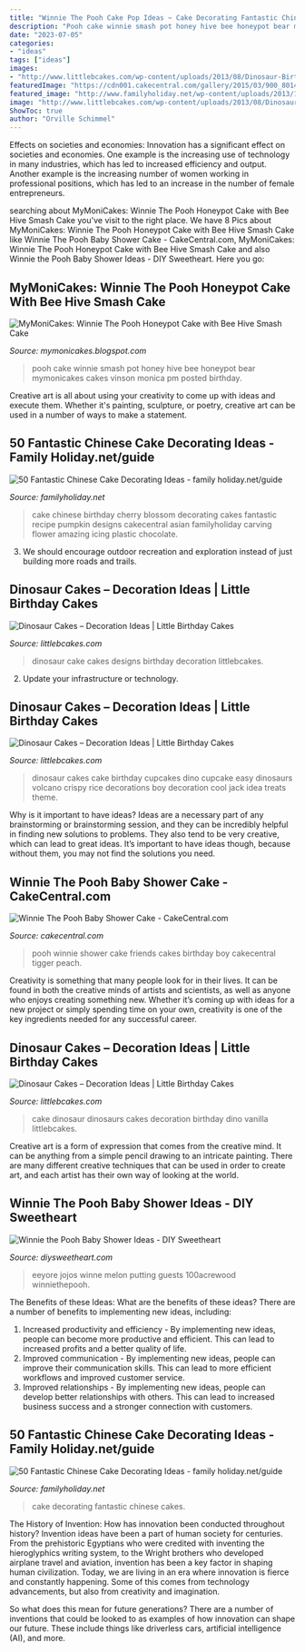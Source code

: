 ```yaml
---
title: "Winnie The Pooh Cake Pop Ideas ~ Cake Decorating Fantastic Chinese Cakes"
description: "Pooh cake winnie smash pot honey hive bee honeypot bear mymonicakes cakes vinson monica pm posted birthday"
date: "2023-07-05"
categories:
- "ideas"
tags: ["ideas"]
images:
- "http://www.littlebcakes.com/wp-content/uploads/2013/08/Dinosaur-Birthday-Cake1.jpg"
featuredImage: "https://cdn001.cakecentral.com/gallery/2015/03/900_801461Doob_winnie-the-pooh-baby-shower-cake.jpg"
featured_image: "http://www.familyholiday.net/wp-content/uploads/2013/12/50-Fantastic-Chinese-Cake-Decorating-Ideas_3.jpg"
image: "http://www.littlebcakes.com/wp-content/uploads/2013/08/Dinosaurs-Cake.jpg"
ShowToc: true
author: "Orville Schimmel"
---
```



Effects on societies and economies:
Innovation has a significant effect on societies and economies. One example is the increasing use of technology in many industries, which has led to increased efficiency and output. Another example is the increasing number of women working in professional positions, which has led to an increase in the number of female entrepreneurs.

	

		
searching about MyMoniCakes: Winnie The Pooh Honeypot Cake with Bee Hive Smash Cake you've visit to the right place. We have 8 Pics about MyMoniCakes: Winnie The Pooh Honeypot Cake with Bee Hive Smash Cake like Winnie The Pooh Baby Shower Cake - CakeCentral.com, MyMoniCakes: Winnie The Pooh Honeypot Cake with Bee Hive Smash Cake and also Winnie the Pooh Baby Shower Ideas - DIY Sweetheart. Here you go:
		
    
## MyMoniCakes: Winnie The Pooh Honeypot Cake With Bee Hive Smash Cake

<img loading=lazy src="http://4.bp.blogspot.com/-_xWoHMWJNdM/T255rZXMSnI/AAAAAAAABI0/cZ6MEo4Y5u4/s1600/IMG_1303.JPG" onerror="this.onerror=null;this.src='https://tse2.mm.bing.net/th?id=OIP.nNRPhEJ7cysJTpo8iLS-cQHaJ4&amp;pid=15.1';" alt="MyMoniCakes: Winnie The Pooh Honeypot Cake with Bee Hive Smash Cake">

_Source: mymonicakes.blogspot.com_

>pooh cake winnie smash pot honey hive bee honeypot bear mymonicakes cakes vinson monica pm posted birthday. 

	

Creative art is all about using your creativity to come up with ideas and execute them. Whether it's painting, sculpture, or poetry, creative art can be used in a number of ways to make a statement.

    
## 50 Fantastic Chinese Cake Decorating Ideas - Family Holiday.net/guide

<img loading=lazy src="http://www.familyholiday.net/wp-content/uploads/2013/12/50-Fantastic-Chinese-Cake-Decorating-Ideas_10.jpeg" onerror="this.onerror=null;this.src='https://tse3.mm.bing.net/th?id=OIP.29WjYQJIlj0-e4NdmDWhIAHaJ6&amp;pid=15.1';" alt="50 Fantastic Chinese Cake Decorating Ideas - family holiday.net/guide">

_Source: familyholiday.net_

>cake chinese birthday cherry blossom decorating cakes fantastic recipe pumpkin designs cakecentral asian familyholiday carving flower amazing icing plastic chocolate. 

	

3. We should encourage outdoor recreation and exploration instead of just building more roads and trails.

    
## Dinosaur Cakes – Decoration Ideas | Little Birthday Cakes

<img loading=lazy src="http://www.littlebcakes.com/wp-content/uploads/2013/08/Dinosaur-Cake-Designs-958x1024.jpg" onerror="this.onerror=null;this.src='https://tse4.mm.bing.net/th?id=OIP.9G9gtXKTdVP9Z5vuHCH9FwHaH6&amp;pid=15.1';" alt="Dinosaur Cakes – Decoration Ideas | Little Birthday Cakes">

_Source: littlebcakes.com_

>dinosaur cake cakes designs birthday decoration littlebcakes. 

	

2. Update your infrastructure or technology.

    
## Dinosaur Cakes – Decoration Ideas | Little Birthday Cakes

<img loading=lazy src="http://www.littlebcakes.com/wp-content/uploads/2013/08/Dinosaur-Birthday-Cake1.jpg" onerror="this.onerror=null;this.src='https://tse1.mm.bing.net/th?id=OIP.FVTtsFlDF4Q7UPWDlbuZxwHaLJ&amp;pid=15.1';" alt="Dinosaur Cakes – Decoration Ideas | Little Birthday Cakes">

_Source: littlebcakes.com_

>dinosaur cakes cake birthday cupcakes dino cupcake easy dinosaurs volcano crispy rice decorations boy decoration cool jack idea treats theme. 

	

Why is it important to have ideas?
Ideas are a necessary part of any brainstorming or brainstorming session, and they can be incredibly helpful in finding new solutions to problems. They also tend to be very creative, which can lead to great ideas. It’s important to have ideas though, because without them, you may not find the solutions you need.

    
## Winnie The Pooh Baby Shower Cake - CakeCentral.com

<img loading=lazy src="https://cdn001.cakecentral.com/gallery/2015/03/900_801461Doob_winnie-the-pooh-baby-shower-cake.jpg" onerror="this.onerror=null;this.src='https://tse2.mm.bing.net/th?id=OIP.BASTj8ZvWRqdJuVDyHcqsgHaLI&amp;pid=15.1';" alt="Winnie The Pooh Baby Shower Cake - CakeCentral.com">

_Source: cakecentral.com_

>pooh winnie shower cake friends cakes birthday boy cakecentral tigger peach. 

	

Creativity is something that many people look for in their lives. It can be found in both the creative minds of artists and scientists, as well as anyone who enjoys creating something new. Whether it’s coming up with ideas for a new project or simply spending time on your own, creativity is one of the key ingredients needed for any successful career.

    
## Dinosaur Cakes – Decoration Ideas | Little Birthday Cakes

<img loading=lazy src="http://www.littlebcakes.com/wp-content/uploads/2013/08/Dinosaurs-Cake.jpg" onerror="this.onerror=null;this.src='https://tse3.mm.bing.net/th?id=OIP.Nxhftm_HI0-gY88QRBSKhQHaGf&amp;pid=15.1';" alt="Dinosaur Cakes – Decoration Ideas | Little Birthday Cakes">

_Source: littlebcakes.com_

>cake dinosaur dinosaurs cakes decoration birthday dino vanilla littlebcakes. 

	

Creative art is a form of expression that comes from the creative mind. It can be anything from a simple pencil drawing to an intricate painting. There are many different creative techniques that can be used in order to create art, and each artist has their own way of looking at the world.

    
## Winnie The Pooh Baby Shower Ideas - DIY Sweetheart

<img loading=lazy src="https://diysweetheart.com/wp-content/uploads/2017/03/Eeyores-Balloons.jpg" onerror="this.onerror=null;this.src='https://tse2.mm.bing.net/th?id=OIP.jg3v3wiuNhJT5z_H6FAAJAHaJ4&amp;pid=15.1';" alt="Winnie the Pooh Baby Shower Ideas - DIY Sweetheart">

_Source: diysweetheart.com_

>eeyore jojos winne melon putting guests 100acrewood winniethepooh. 

	

The Benefits of these Ideas: What are the benefits of these ideas?
There are a number of benefits to implementing new ideas, including: 
1. Increased productivity and efficiency - By implementing new ideas, people can become more productive and efficient. This can lead to increased profits and a better quality of life. 
2. Improved communication - By implementing new ideas, people can improve their communication skills. This can lead to more efficient workflows and improved customer service. 
3. Improved relationships - By implementing new ideas, people can develop better relationships with others. This can lead to increased business success and a stronger connection with customers.

    
## 50 Fantastic Chinese Cake Decorating Ideas - Family Holiday.net/guide

<img loading=lazy src="http://www.familyholiday.net/wp-content/uploads/2013/12/50-Fantastic-Chinese-Cake-Decorating-Ideas_3.jpg" onerror="this.onerror=null;this.src='https://tse1.mm.bing.net/th?id=OIP.bQGvCogphPabouFVjgOIAQHaKf&amp;pid=15.1';" alt="50 Fantastic Chinese Cake Decorating Ideas - family holiday.net/guide">

_Source: familyholiday.net_

>cake decorating fantastic chinese cakes. 

	

The History of Invention: How has innovation been conducted throughout history?
Invention ideas have been a part of human society for centuries. From the prehistoric Egyptians who were credited with inventing the hieroglyphics writing system, to the Wright brothers who developed airplane travel and aviation, invention has been a key factor in shaping human civilization. 
Today, we are living in an era where innovation is fierce and constantly happening. Some of this comes from technology advancements, but also from creativity and imagination. 

So what does this mean for future generations? There are a number of inventions that could be looked to as examples of how innovation can shape our future. These include things like driverless cars, artificial intelligence (AI), and more.

